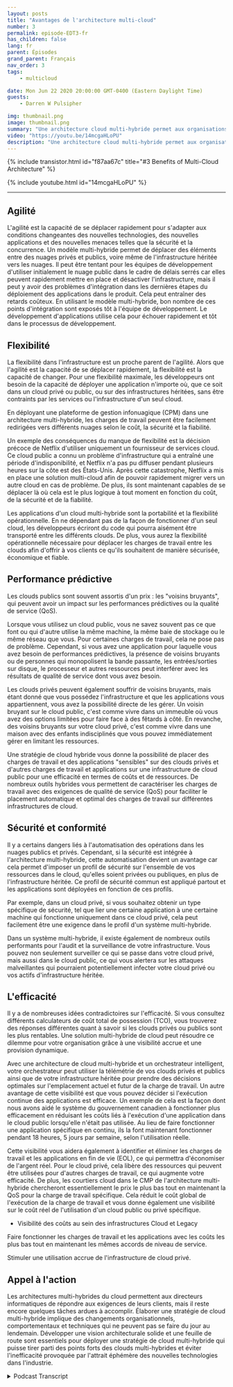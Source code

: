 ```yaml
---
layout: posts
title: "Avantages de l'architecture multi-cloud"
number: 3
permalink: episode-EDT3-fr
has_children: false
lang: fr
parent: Épisodes
grand_parent: Français
nav_order: 3
tags:
    - multicloud

date: Mon Jun 22 2020 20:00:00 GMT-0400 (Eastern Daylight Time)
guests:
    - Darren W Pulsipher

img: thumbnail.png
image: thumbnail.png
summary: "Une architecture cloud multi-hybride permet aux organisations de tirer parti des avantages des clouds privés et publics, optimisant ainsi les ressources et l'efficacité des coûts. Ce modèle présente cinq principaux avantages : agilité, flexibilité, performances prédictives, sécurité et conformité, et efficacité."
video: "https://youtu.be/14mcgaHLoPU"
description: "Une architecture cloud multi-hybride permet aux organisations de tirer parti des avantages des clouds privés et publics, optimisant ainsi les ressources et l'efficacité des coûts. Ce modèle présente cinq principaux avantages : agilité, flexibilité, performances prédictives, sécurité et conformité, et efficacité."
---
```


<div>
{% include transistor.html id="f87aa67c" title="#3 Benefits of Multi-Cloud Architecture" %}

{% include youtube.html id="14mcgaHLoPU" %}
</div>

---

## Agilité

L'agilité est la capacité de se déplacer rapidement pour s'adapter aux conditions changeantes des nouvelles technologies, des nouvelles applications et des nouvelles menaces telles que la sécurité et la concurrence. Un modèle multi-hybride permet de déplacer des éléments entre des nuages privés et publics, voire même de l'infrastructure héritée vers les nuages. Il peut être tentant pour les équipes de développement d'utiliser initialement le nuage public dans le cadre de délais serrés car elles peuvent rapidement mettre en place et désactiver l'infrastructure, mais il peut y avoir des problèmes d'intégration dans les dernières étapes du déploiement des applications dans le produit. Cela peut entraîner des retards coûteux. En utilisant le modèle multi-hybride, bon nombre de ces points d'intégration sont exposés tôt à l'équipe de développement. Le développement d'applications utilise cela pour échouer rapidement et tôt dans le processus de développement.

## Flexibilité

La flexibilité dans l'infrastructure est un proche parent de l'agilité. Alors que l'agilité est la capacité de se déplacer rapidement, la flexibilité est la capacité de changer. Pour une flexibilité maximale, les développeurs ont besoin de la capacité de déployer une application n'importe où, que ce soit dans un cloud privé ou public, ou sur des infrastructures héritées, sans être contraints par les services ou l'infrastructure d'un seul cloud.

En déployant une plateforme de gestion infonuagique (CPM) dans une architecture multi-hybride, les charges de travail peuvent être facilement redirigées vers différents nuages selon le coût, la sécurité et la fiabilité.

Un exemple des conséquences du manque de flexibilité est la décision précoce de Netflix d'utiliser uniquement un fournisseur de services cloud. Ce cloud public a connu un problème d'infrastructure qui a entraîné une période d'indisponibilité, et Netflix n'a pas pu diffuser pendant plusieurs heures sur la côte est des États-Unis. Après cette catastrophe, Netflix a mis en place une solution multi-cloud afin de pouvoir rapidement migrer vers un autre cloud en cas de problème. De plus, ils sont maintenant capables de se déplacer là où cela est le plus logique à tout moment en fonction du coût, de la sécurité et de la fiabilité.

Les applications d'un cloud multi-hybride sont la portabilité et la flexibilité opérationnelle. En ne dépendant pas de la façon de fonctionner d'un seul cloud, les développeurs écriront du code qui pourra aisément être transporté entre les différents clouds. De plus, vous aurez la flexibilité opérationnelle nécessaire pour déplacer les charges de travail entre les clouds afin d'offrir à vos clients ce qu'ils souhaitent de manière sécurisée, économique et fiable.

## Performance prédictive

Les clouds publics sont souvent assortis d'un prix : les "voisins bruyants", qui peuvent avoir un impact sur les performances prédictives ou la qualité de service (QoS).

Lorsque vous utilisez un cloud public, vous ne savez souvent pas ce que font ou qui d'autre utilise la même machine, la même baie de stockage ou le même réseau que vous. Pour certaines charges de travail, cela ne pose pas de problème. Cependant, si vous avez une application pour laquelle vous avez besoin de performances prédictives, la présence de voisins bruyants ou de personnes qui monopolisent la bande passante, les entrées/sorties sur disque, le processeur et autres ressources peut interférer avec les résultats de qualité de service dont vous avez besoin.

Les clouds privés peuvent également souffrir de voisins bruyants, mais étant donné que vous possédez l'infrastructure et que les applications vous appartiennent, vous avez la possibilité directe de les gérer. Un voisin bruyant sur le cloud public, c'est comme vivre dans un immeuble où vous avez des options limitées pour faire face à des fêtards à côté. En revanche, des voisins bruyants sur votre cloud privé, c'est comme vivre dans une maison avec des enfants indisciplinés que vous pouvez immédiatement gérer en limitant les ressources.

Une stratégie de cloud hybride vous donne la possibilité de placer des charges de travail et des applications "sensibles" sur des clouds privés et d'autres charges de travail et applications sur une infrastructure de cloud public pour une efficacité en termes de coûts et de ressources. De nombreux outils hybrides vous permettent de caractériser les charges de travail avec des exigences de qualité de service (QoS) pour faciliter le placement automatique et optimal des charges de travail sur différentes infrastructures de cloud.

## Sécurité et conformité

Il y a certains dangers liés à l'automatisation des opérations dans les nuages publics et privés. Cependant, si la sécurité est intégrée à l'architecture multi-hybride, cette automatisation devient un avantage car cela permet d'imposer un profil de sécurité sur l'ensemble de vos ressources dans le cloud, qu'elles soient privées ou publiques, en plus de l'infrastructure héritée. Ce profil de sécurité commun est appliqué partout et les applications sont déployées en fonction de ces profils.

Par exemple, dans un cloud privé, si vous souhaitez obtenir un type spécifique de sécurité, tel que lier une certaine application à une certaine machine qui fonctionne uniquement dans ce cloud privé, cela peut facilement être une exigence dans le profil d'un système multi-hybride.

Dans un système multi-hybride, il existe également de nombreux outils performants pour l'audit et la surveillance de votre infrastructure. Vous pouvez non seulement surveiller ce qui se passe dans votre cloud privé, mais aussi dans le cloud public, ce qui vous alertera sur les attaques malveillantes qui pourraient potentiellement infecter votre cloud privé ou vos actifs d'infrastructure héritée.

## L'efficacité

Il y a de nombreuses idées contradictoires sur l'efficacité. Si vous consultez différents calculateurs de coût total de possession (TCO), vous trouverez des réponses différentes quant à savoir si les clouds privés ou publics sont les plus rentables. Une solution multi-hybride de cloud peut résoudre ce dilemme pour votre organisation grâce à une visibilité accrue et une provision dynamique.

Avec une architecture de cloud multi-hybride et un orchestrateur intelligent, votre orchestrateur peut utiliser la télémétrie de vos clouds privés et publics ainsi que de votre infrastructure héritée pour prendre des décisions optimales sur l'emplacement actuel et futur de la charge de travail. Un autre avantage de cette visibilité est que vous pouvez décider si l'exécution continue des applications est efficace. Un exemple de cela est la façon dont nous avons aidé le système du gouvernement canadien à fonctionner plus efficacement en réduisant les coûts liés à l'exécution d'une application dans le cloud public lorsqu'elle n'était pas utilisée. Au lieu de faire fonctionner une application spécifique en continu, ils la font maintenant fonctionner pendant 18 heures, 5 jours par semaine, selon l'utilisation réelle.

Cette visibilité vous aidera également à identifier et éliminer les charges de travail et les applications en fin de vie (EOL), ce qui permettra d'économiser de l'argent réel. Pour le cloud privé, cela libère des ressources qui peuvent être utilisées pour d'autres charges de travail, ce qui augmente votre efficacité. De plus, les courtiers cloud dans le CMP de l'architecture multi-hybride chercheront essentiellement le prix le plus bas tout en maintenant la QoS pour la charge de travail spécifique. Cela réduit le coût global de l'exécution de la charge de travail et vous donne également une visibilité sur le coût réel de l'utilisation d'un cloud public ou privé spécifique.

* Visibilité des coûts au sein des infrastructures Cloud et Legacy

Faire fonctionner les charges de travail et les applications avec les coûts les plus bas tout en maintenant les mêmes accords de niveau de service.

Stimuler une utilisation accrue de l'infrastructure de cloud privé.

## Appel à l'action

Les architectures multi-hybrides du cloud permettent aux directeurs informatiques de répondre aux exigences de leurs clients, mais il reste encore quelques tâches ardues à accomplir. Élaborer une stratégie de cloud multi-hybride implique des changements organisationnels, comportementaux et techniques qui ne peuvent pas se faire du jour au lendemain. Développer une vision architecturale solide et une feuille de route sont essentiels pour déployer une stratégie de cloud multi-hybride qui puisse tirer parti des points forts des clouds multi-hybrides et éviter l'inefficacité provoquée par l'attrait éphémère des nouvelles technologies dans l'industrie.



<details>
<summary> Podcast Transcript </summary>

<p></p>

</details>
